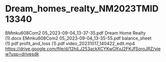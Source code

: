 # Dream_homes_realty_NM2023TMID13340
BMmku608Com2 05_2023-09-04_13-37-35.pdf
Dream Home Realty (1).docx
EMmku608Com2 05_2023-09-04_13-35-55.pdf
balance_sheet (1).pdf
profit_and_loss (1).pdf
video_20231017_140422_edit.mp4
https://drive.google.com/file/d/12hiLJ253ackXCYKwOXvJ2FKJfSoroJRZ/view?usp=drivesdk
